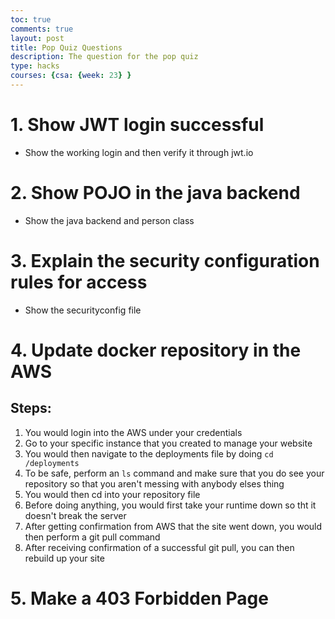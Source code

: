 ```yaml
---
toc: true
comments: true
layout: post
title: Pop Quiz Questions
description: The question for the pop quiz
type: hacks
courses: {csa: {week: 23} }
---
```


# 1. Show JWT login successful 

- Show the working login and then verify it through jwt.io

# 2. Show POJO in the java backend 

- Show the java backend and person class

# 3. Explain the security configuration rules for access 

- Show the securityconfig file

# 4. Update docker repository in the AWS

## Steps:
1. You would login into the AWS under your credentials 
2. Go to your specific instance that you created to manage your website
3. You would then navigate to the deployments file by doing `cd /deployments`
4. To be safe, perform an `ls` command and make sure that you do see your repository so that you aren't messing with anybody elses thing 
5. You would then cd into your repository file
6. Before doing anything, you would first take your runtime down so tht it doesn't break the server
7. After getting confirmation from AWS that the site went down, you would then perform a git pull command
8. After receiving confirmation of a successful git pull, you can then rebuild up your site 

# 5. Make a 403 Forbidden Page

